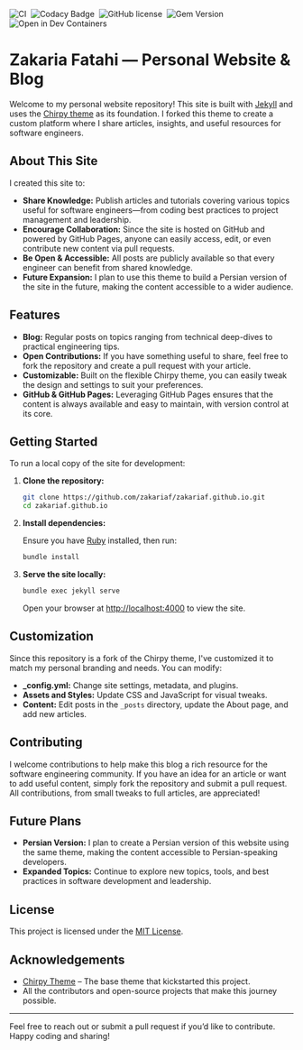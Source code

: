 <!-- markdownlint-disable-next-line -->
<div align="left">

  ![CI](https://img.shields.io/github/actions/workflow/status/zakariaf/zakariaf.github.io/ci.yml?logo=github)&nbsp;
  ![Codacy Badge](https://img.shields.io/codacy/grade/4e556876a3c54d5e8f2d2857c4f43894?logo=codacy)&nbsp;
  ![GitHub license](https://img.shields.io/github/license/zakariaf/zakariaf.github.io?color=goldenrod)&nbsp;
  ![Gem Version](https://img.shields.io/gem/v/zakariaf.github.io?&logo=RubyGems&logoColor=ghostwhite&label=gem&color=orange)&nbsp;
  ![Open in Dev Containers](https://img.shields.io/badge/Dev_Containers-Open-deepskyblue?logo=linuxcontainers)


</div>


# Zakaria Fatahi — Personal Website & Blog

Welcome to my personal website repository! This site is built with [Jekyll](https://jekyllrb.com/) and uses the [Chirpy theme](https://github.com/cotes2020/jekyll-theme-chirpy) as its foundation. I forked this theme to create a custom platform where I share articles, insights, and useful resources for software engineers.

## About This Site

I created this site to:
- **Share Knowledge:** Publish articles and tutorials covering various topics useful for software engineers—from coding best practices to project management and leadership.
- **Encourage Collaboration:** Since the site is hosted on GitHub and powered by GitHub Pages, anyone can easily access, edit, or even contribute new content via pull requests.
- **Be Open & Accessible:** All posts are publicly available so that every engineer can benefit from shared knowledge.
- **Future Expansion:** I plan to use this theme to build a Persian version of the site in the future, making the content accessible to a wider audience.

## Features

- **Blog:** Regular posts on topics ranging from technical deep-dives to practical engineering tips.
- **Open Contributions:** If you have something useful to share, feel free to fork the repository and create a pull request with your article.
- **Customizable:** Built on the flexible Chirpy theme, you can easily tweak the design and settings to suit your preferences.
- **GitHub & GitHub Pages:** Leveraging GitHub Pages ensures that the content is always available and easy to maintain, with version control at its core.

## Getting Started

To run a local copy of the site for development:

1. **Clone the repository:**

   ```bash
   git clone https://github.com/zakariaf/zakariaf.github.io.git
   cd zakariaf.github.io
   ```

2. **Install dependencies:**

   Ensure you have [Ruby](https://www.ruby-lang.org/) installed, then run:

   ```bash
   bundle install
   ```

3. **Serve the site locally:**

   ```bash
   bundle exec jekyll serve
   ```

   Open your browser at [http://localhost:4000](http://localhost:4000) to view the site.

## Customization

Since this repository is a fork of the Chirpy theme, I've customized it to match my personal branding and needs. You can modify:

- **_config.yml:** Change site settings, metadata, and plugins.
- **Assets and Styles:** Update CSS and JavaScript for visual tweaks.
- **Content:** Edit posts in the `_posts` directory, update the About page, and add new articles.

## Contributing

I welcome contributions to help make this blog a rich resource for the software engineering community. If you have an idea for an article or want to add useful content, simply fork the repository and submit a pull request. All contributions, from small tweaks to full articles, are appreciated!

## Future Plans

- **Persian Version:** I plan to create a Persian version of this website using the same theme, making the content accessible to Persian-speaking developers.
- **Expanded Topics:** Continue to explore new topics, tools, and best practices in software development and leadership.

## License

This project is licensed under the [MIT License](LICENSE).

## Acknowledgements

- [Chirpy Theme](https://github.com/cotes2020/jekyll-theme-chirpy) – The base theme that kickstarted this project.
- All the contributors and open-source projects that make this journey possible.

---

Feel free to reach out or submit a pull request if you’d like to contribute. Happy coding and sharing!
